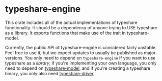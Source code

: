 # typeshare-engine

This crate includes all of the actual implementations of typeshare functionality. It should be a dependency of anyone trying to USE typeshare as a library. It exports functions that make use of the trait in typeshare-model.

Currently, the public API of typeshare-engine is considered fairly unstable. Feel free to use it, but we expect updates to usually be published as major versions. You only need to depend on `typeshare-engine` if you want to use typeshare as a _library_; if you're implementing your own language, you only need to depend on [typeshare-model](../model), and if you're creating a typeshare binary, you only also need [typeshare-driver](../driver)
